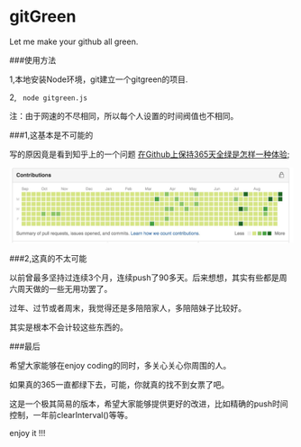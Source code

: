 # gitGreen
Let me make your github all green.

###使用方法

1,本地安装Node环境，git建立一个gitgreen的项目.

2,
<code>
node gitgreen.js
</code>

注：由于网速的不尽相同，所以每个人设置的时间阀值也不相同。

###1,这基本是不可能的

写的原因竟是看到知乎上的一个问题 [在Github上保持365天全绿是怎样一种体验](http://www.zhihu.com/question/34043434);

![alt text](gitgreen.jpg)

###2,这真的不太可能

以前曾最多坚持过连续3个月，连续push了90多天。后来想想，其实有些都是周六周天做的一些无用功罢了。

过年、过节或者周末，我觉得还是多陪陪家人，多陪陪妹子比较好。

其实是根本不会计较这些东西的。

###最后

希望大家能够在enjoy coding的同时，多关心关心你周围的人。

如果真的365一直都绿下去，可能，你就真的找不到女票了吧。

这是一个极其简易的版本，希望大家能够提供更好的改进，比如精确的push时间控制，一年前clearInterval()等等。

enjoy it !!!
